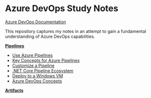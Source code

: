 # Azure DevOps Study Notes

[Azure DevOps Documentation](https://docs.microsoft.com/en-us/azure/devops/?view=azure-devops)  

This repository captures my notes in an attempt to gain a fundamental understanding of Azure DevOps capabilities.

**[Pipelines](pipelines/readme.md)** 

* [Use Azure Pipelines](pipelines/01-use-azure-pipelines.md)
* [Key Concepts for Azure Pipelines](pipelines/02-key-concepts.md)
* [Customize a Pipeline](pipelines/03-customize-pipeline.md)
* [.NET Core Pipeline Ecosystem](pipelines/04-dotnet-core.md)
* [Deploy to a Windows VM](pipelines/05-deploy-windows-vm.md)
* [Azure DevOps Concepts](pipelines/06-concepts.md)  

**[Artifacts](artifacts/readme.md)**  